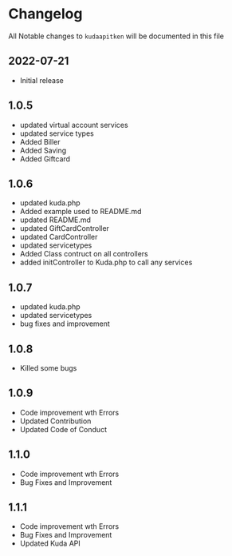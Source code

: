 # Changelog

All Notable changes to `kudaapitken` will be documented in this file

## 2022-07-21
- Initial release

## 1.0.5
- updated virtual account services
- updated service types
- Added Biller
- Added Saving
- Added Giftcard

## 1.0.6
- updated kuda.php
- Added example used to README.md
- updated README.md
- updated GiftCardController
- updated CardController
- updated servicetypes
- Added Class contruct on all controllers
- added initController to Kuda.php to call any services

## 1.0.7
- updated kuda.php
- updated servicetypes
- bug fixes and improvement

## 1.0.8
- Killed some bugs

## 1.0.9
- Code improvement wth Errors
- Updated Contribution
- Updated Code of Conduct

## 1.1.0
- Code improvement wth Errors
- Bug Fixes and Improvement

## 1.1.1
- Code improvement wth Errors
- Bug Fixes and Improvement
- Updated Kuda API